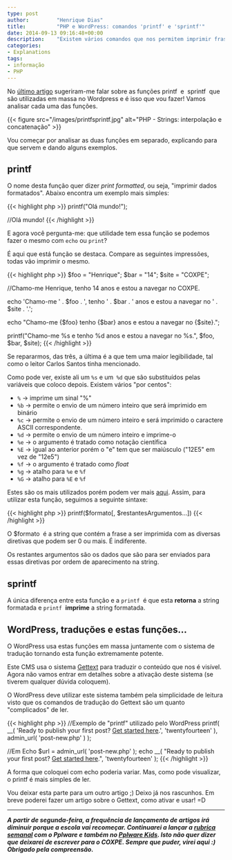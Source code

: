 ```yaml
---
type: post
author:         "Henrique Dias"
title:          "PHP e WordPress: comandos 'printf' e 'sprintf'"
date: 2014-09-13 09:16:48+00:00
description:    "Existem vários comandos que nos permitem imprimir frases. Porque é que existem vários? Alguns tornam o texto mais claro, como o 'printf' e o 'sprint'."
categories:
- Explanations
tags:
- informação
- PHP
---
```


No [último artigo](/explanations/php-interpolacao-concatenacao/) sugeriram-me falar sobre as funções printf  e  sprintf  que são utilizadas em massa no Wordpress e é isso que vou fazer! Vamos analisar cada uma das funções.

{{< figure src="/images/printfsprintf.jpg" alt="PHP - Strings: interpolação e concatenação" >}}

Vou começar por analisar as duas funções em separado, explicando para que servem e dando alguns exemplos.

## printf

O nome desta função quer dizer _print formatted_, ou seja, "imprimir dados formatados". Abaixo encontra um exemplo mais simples:

{{< highlight php  >}}
printf("Olá mundo!");

//Olá mundo!
{{< /highlight >}}

E agora você pergunta-me: que utilidade tem essa função se podemos fazer o mesmo com ```echo``` ou ```print```?

É aqui que está função se destaca. Compare as seguintes impressões, todas vão imprimir o mesmo.

{{< highlight php  >}}
$foo = "Henrique";
$bar = "14";
$site = "COXPE";

//Chamo-me Henrique, tenho 14 anos e estou a navegar no COXPE.

echo 'Chamo-me ' . $foo . ', tenho ' . $bar . ' anos e estou a navegar no ' . $site . '.';

echo "Chamo-me {$foo} tenho {$bar} anos e estou a navegar no {$site}.";

printf("Chamo-me %s e tenho %d anos e estou a navegar no %s.",
	$foo, $bar, $site);
{{< /highlight >}}

Se repararmos, das três, a última é a que tem uma maior legibilidade, tal como o leitor Carlos Santos tinha mencionado.

Como pode ver, existe ali um ```%s``` e um``` %d``` que são substituídos pelas variáveis que coloco depois. Existem vários "por centos":

  * ```%``` → imprime um sinal "%"
  * ```%b``` → permite o envio de um número inteiro que será imprimido em binário
  * ```%c``` → permite o envio de um número inteiro e será imprimido o caractere ASCII correspondente.
  * ```%d``` → permite o envio de um número inteiro e imprime-o
  * ```%e``` → o argumento é tratado como notação científica
  * ```%E``` → igual ao anterior porém o "e" tem que ser maiúsculo ("12E5" em vez de "12e5")
  * ```%f``` → o argumento é tratado como _float_
  * ```%g``` → atalho para ```%e``` e ```%f```
  * ```%G``` → atalho para ```%E``` e ```%f```

Estes são os mais utilizados porém podem ver mais [aqui](http://php.net/manual/en/function.sprintf.php). Assim, para utilizar esta função, seguimos a seguinte sintaxe:

{{< highlight php  >}}
printf($formato[, $restantesArgumentos...])
{{< /highlight >}}

O $formato  é a string que contém a frase a ser imprimida com as diversas diretivas que podem ser 0 ou mais. É indiferente.

Os restantes argumentos são os dados que são para ser enviados para essas diretivas por ordem de aparecimento na string.

## sprintf

A única diferença entre esta função e a ```printf```  é que esta **retorna** a string formatada e ```printf```  **imprime** a string formatada.

## WordPress, traduções e estas funções...

O WordPress usa estas funções em massa juntamente com o sistema de tradução tornando esta função extremamente potente.

Este CMS usa o sistema [Gettext](Gettext) para traduzir o conteúdo que nos é visível. Agora não vamos entrar em detalhes sobre a ativação deste sistema (se tiverem qualquer dúvida coloquem).

O WordPress deve utilizar este sistema também pela simplicidade de leitura visto que os comandos de tradução do Gettext são um quanto "complicados" de ler.

{{< highlight php  >}}
//Exemplo de "printf" utilizado pelo WordPress
printf( __( 'Ready to publish your first post? <a href="%1$s">Get started here</a>.', 'twentyfourteen' ), admin_url( 'post-new.php' ) );

//Em Echo
$url = admin_url( 'post-new.php' );
echo __( "Ready to publish your first post? <a href="{$url}">Get started here</a>.", 'twentyfourteen' );
{{< /highlight >}}

A forma que coloquei com echo poderia variar. Mas, como pode visualizar, o printf é mais simples de ler.

Vou deixar esta parte para um outro artigo ;) Deixo já nos rascunhos. Em breve poderei fazer um artigo sobre o Gettext, como ativar e usar! =D

* * *

**_A partir de segunda-feira, a frequência de lançamento de artigos irá diminuir porque a escola vai recomeçar. Continuarei a lançar a [rubrica semanal](http://pplware.sapo.pt/tutoriais/programacao/vamos-programar-introducao-a-programacao-2/) com o Pplware e também no [Pplware Kids](http://kids.pplware.sapo.pt/). Isto não quer dizer que deixarei de escrever para o COXPE. Sempre que puder, virei aqui :) Obrigado pela compreensão._**
